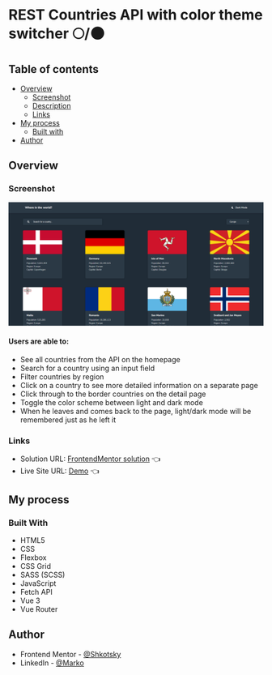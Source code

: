 
# REST Countries API with color theme switcher 🌕/🌑

## Table of contents

- [Overview](#overview)
  - [Screenshot](#screenshot)
  - [Description](#users-are-able-to)
  - [Links](#links)
- [My process](#my-process)
  - [Built with](#built-with)
- [Author](#author)

## Overview

### Screenshot

![](./images/restScrShot.png)

#### Users are able to:

* See all countries from the API on the homepage
* Search for a country using an input field
* Filter countries by region
* Click on a country to see more detailed information on a separate page
* Click through to the border countries on the detail page
* Toggle the color scheme between light and dark mode
* When he leaves and comes back to the page, light/dark mode will be remembered just as he left it

### Links

- Solution URL: [FrontendMentor solution](https://www.frontendmentor.io/solutions/rest-countries-api-lightdark-mode-vue-3-rJhy8N-Lc) 👈
- Live Site URL: [Demo](https://celadon-pika-5cb5e6.netlify.app/) 👈

## My process

### Built With
- HTML5
- CSS
- Flexbox
- CSS Grid
- SASS (SCSS)
- JavaScript
- Fetch API
- Vue 3
- Vue Router

## Author

- Frontend Mentor - [@Shkotsky](https://www.frontendmentor.io/profile/Shkotsky)
- LinkedIn - [@Marko](https://www.linkedin.com/in/marko-hristovski-77b9a6149/)

